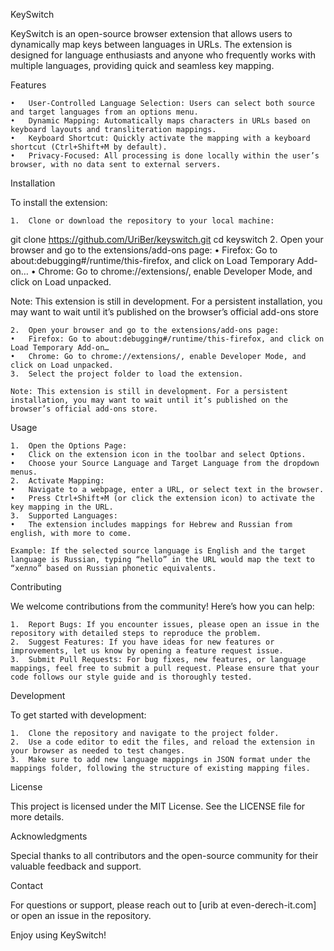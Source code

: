 KeySwitch

KeySwitch is an open-source browser extension that allows users to dynamically map keys between languages in URLs. The extension is designed for language enthusiasts and anyone who frequently works with multiple languages, providing quick and seamless key mapping.

Features

	•	User-Controlled Language Selection: Users can select both source and target languages from an options menu.
	•	Dynamic Mapping: Automatically maps characters in URLs based on keyboard layouts and transliteration mappings.
	•	Keyboard Shortcut: Quickly activate the mapping with a keyboard shortcut (Ctrl+Shift+M by default).
	•	Privacy-Focused: All processing is done locally within the user’s browser, with no data sent to external servers.

Installation

To install the extension:

	1.	Clone or download the repository to your local machine:
git clone https://github.com/UriBer/keyswitch.git
cd keyswitch
	2.	Open your browser and go to the extensions/add-ons page:
	•	Firefox: Go to about:debugging#/runtime/this-firefox, and click on Load Temporary Add-on…
	•	Chrome: Go to chrome://extensions/, enable Developer Mode, and click on Load unpacked.

Note: This extension is still in development. For a persistent installation, you may want to wait until it’s published on the browser’s official add-ons store

	2.	Open your browser and go to the extensions/add-ons page:
	•	Firefox: Go to about:debugging#/runtime/this-firefox, and click on Load Temporary Add-on…
	•	Chrome: Go to chrome://extensions/, enable Developer Mode, and click on Load unpacked.
	3.	Select the project folder to load the extension.

	Note: This extension is still in development. For a persistent installation, you may want to wait until it’s published on the browser’s official add-ons store.

Usage

	1.	Open the Options Page:
	•	Click on the extension icon in the toolbar and select Options.
	•	Choose your Source Language and Target Language from the dropdown menus.
	2.	Activate Mapping:
	•	Navigate to a webpage, enter a URL, or select text in the browser.
	•	Press Ctrl+Shift+M (or click the extension icon) to activate the key mapping in the URL.
	3.	Supported Languages:
	•	The extension includes mappings for Hebrew and Russian from english, with more to come.

	Example: If the selected source language is English and the target language is Russian, typing “hello” in the URL would map the text to “хелло” based on Russian phonetic equivalents.

Contributing

We welcome contributions from the community! Here’s how you can help:

	1.	Report Bugs: If you encounter issues, please open an issue in the repository with detailed steps to reproduce the problem.
	2.	Suggest Features: If you have ideas for new features or improvements, let us know by opening a feature request issue.
	3.	Submit Pull Requests: For bug fixes, new features, or language mappings, feel free to submit a pull request. Please ensure that your code follows our style guide and is thoroughly tested.

Development

To get started with development:

	1.	Clone the repository and navigate to the project folder.
	2.	Use a code editor to edit the files, and reload the extension in your browser as needed to test changes.
	3.	Make sure to add new language mappings in JSON format under the mappings folder, following the structure of existing mapping files.

License

This project is licensed under the MIT License. See the LICENSE file for more details.

Acknowledgments

Special thanks to all contributors and the open-source community for their valuable feedback and support.

Contact

For questions or support, please reach out to [urib at even-derech-it.com] or open an issue in the repository.

Enjoy using KeySwitch!